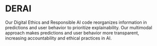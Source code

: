 # DERAI
Our Digital Ethics and Responsible AI code reorganizes information in predictions and user behavior to prioritize explainability. 
Our multimodal approach makes predictions and user behavior more transparent, increasing accountability and ethical practices in AI.
